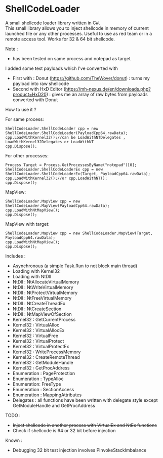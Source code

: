 # ShellCodeLoader
A small shellcode loader library written in C#.
<br>
This small library allows you to inject shellcode in memory of current launched file or any other processes.
Useful to use as red team or in a remote access tool. Works for 32 & 64 bit shellcode.

Note : 
* has been tested on same process and notepad as target

I added some test payloads which I've converted with 
* First with : Donut (https://github.com/TheWover/donut) : turns my payload into raw shellcode
* Second with HxD Editor (https://mh-nexus.de/en/downloads.php?product=HxD20) : gives me an array of raw bytes from payloads converted with Donut

How to use it ?

For same process:

```
ShellCodeLoader.ShellCodeLoader cpp = new ShellCodeLoader.ShellCodeLoader(PayloadCpp64.rawData);
cpp.LoadWithKernel32();//can be LoadWithNTDelegates , LoadWithKernel32Delegates or LoadWithNT
cpp.Dispose();
```
For other processes:

```
Process Target = Process.GetProcessesByName("notepad")[0];
ShellCodeLoader.ShellCodeLoaderEx cpp = new ShellCodeLoader.ShellCodeLoaderEx(Target, PayloadCpp64.rawData);
cpp.LoadWithKernel32();//or cpp.LoadWithNT();
cpp.Dispose();
```

MapView:

```
ShellCodeLoader.MapView cpp = new ShellCodeLoader.MapView(PayloadCpp64.rawData);
cpp.LoadWithNtMapView();
cpp.Dispose();
```

MapView with target:

```
ShellCodeLoader.MapView cpp = new ShellCodeLoader.MapView(Target, PayloadCpp64.rawData);
cpp.LoadWithNtMapView();
cpp.Dispose();
```

Includes : 

* Asynchronous (a simple Task.Run to not block main thread)
* Loading with Kernel32
* Loading with NtDll
* NtDll : NtAllocateVirtualMemory
* NtDll : NtWriteVirtualMemory
* NtDll : NtProtectVirtualMemory
* NtDll : NtFreeVirtualMemory
* NtDll : NtCreateThreadEx
* NtDll : NtCreateSection
* NtDll : NtMapViewOfSection
* Kernel32 : GetCurrentProcess
* Kernel32 : VirtualAlloc
* Kernel32 : VirtualAllocEx
* Kernel32 : VirtualFree
* Kernel32 : VirtualProtect
* Kernel32 : VirtualProtectEx
* Kernel32 : WriteProcessMemory
* Kernel32 : CreateRemoteThread
* Kernel32 : GetModuleHandle
* Kernel32 : GetProcAddress
* Enumeration : PageProtection
* Enumeration : TypeAlloc
* Enumeration: FreeType
* Enumeration : SectionAccess
* Enumeration : MappingAttributes
* Delegates : all functions have been written with delegate style except GetModuleHandle and GetProcAddress

TODO :
* <s>Inject shellcode in another process with VirtualEx and NtEx functions</s>
* Check if shellcode is 64 or 32 bit before injection

Known : 
* Debugging 32 bit test injection involves PInvokeStackImbalance
